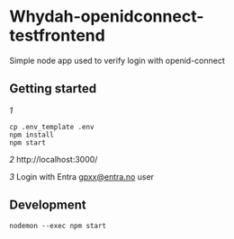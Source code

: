 # Whydah-openidconnect-testfrontend
Simple node app used to verify login with openid-connect


## Getting started

*1*
```
cp .env_template .env
npm install
npm start
```
*2*
http://localhost:3000/

*3*
Login with Entra gpxx@entra.no user

## Development
```
nodemon --exec npm start
```

